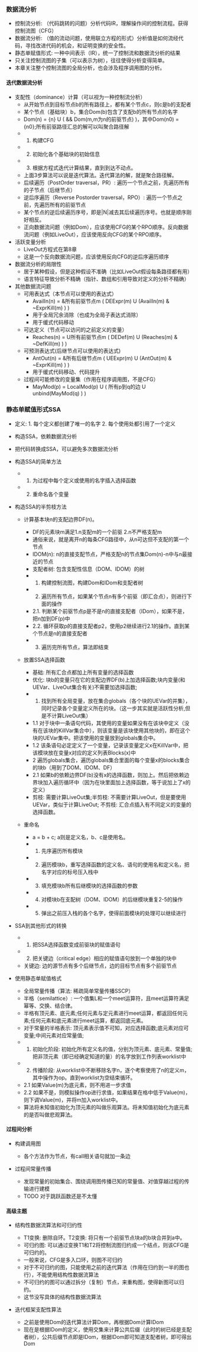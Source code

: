 ### 数据流分析
- 控制流分析: （代码跳转的问题）分析代码IR，理解操作间的控制流程。获得控制流图（CFG）
- 数据流分析: （值的流动问题，使用联立方程的形式）分析值是如何流经代码，寻找改进代码的机会，和证明变换的安全性。
- 静态单赋值形式: 一种中间表示（IR），统一了控制流和数据流分析的结果
- 只关注控制流图的子集（可以表示为树），往往使得分析变得简单。
- 本章关注整个控制流图的全局分析，也会涉及程序调用图的分析。


#### 迭代数据流分析
- 支配性（dominance）计算（可以视为一种控制流分析）
    - 从开始节点到目标节点b的所有路径上，都有某个节点c，则c是b的支配者
    - 某个节点（基础块）b，集合Dom(b)包含了支配b的所有节点的名字
    - Dom(n) = {n} U ( && Dom(m,m为n的前驱节点) )，其中Dom(n0) = {n0};所有前驱路径汇总的解可以叫聚合路径解
    - 1. 构建CFG
    - 2. 初始化各个基础块的初始信息
    - 3. 根据方程式迭代计算结果，直到到达不动点。
    - 上面3步算法可以说是迭代算法。迭代算法的解，就是聚合路径解。
    - 后续遍历（PostOrder traversal，PR）: 遍历一个节点之前，先遍历所有的子节点（后继节点）
    - 逆后序遍历（Reverse Postorder traversal，RPO）: 遍历一个节点之前，先遍历所有的前驱节点
    - 某个节点的逆后续遍历序号，即是|N|减去其后续遍历序号。也就是顺序刚好相反。
    - 正向数据流问题（例如Dom），应该使用CFG的某个RPO顺序。反向数据流问题（例如LiveOut），应该使用反向CFG的某个RPO顺序。
- 活跃变量分析
    - LiveOut方程式在第8章
    - 这是一个反向数据流问题，应该使用反向CFG的逆后序遍历顺序
- 数据流分析的局限性
    - 居于某种假设，但是这种假设不准确（比如LiveOut假设每条路径都有用）
    - 语言特征导致分析不精确（指针、数组和引用导致对定义的分析不精确）
- 其他数据流问题
    - 可用表达式（本节点可以使用的表达式）
        - AvailIn(n) = &所有前驱节点m ( DEExpr(m) U (AvailIn(m) & ~ExprKill(m) ) )
        - 用于全局冗余消除（也成为全局子表达式消除）
        - 用于缓式代码移动
    - 可达定义（节点可以访问的之前定义的变量）
        - Reaches(n) = U所有前驱节点m ( DEDef(m) U (Reaches(m) & ~DefKill(m) ) )
    - 可预测表达式(后继节点可以使用的表达式)
        - AntOut(n) = &所有后继节点m ( UEExpr(m) U (AntOut(m) & ~ExprKill(m) ) )
        - 用于缓式代码移动、代码提升
    - 过程间可能修改的变量集（作用在程序调用图，不是CFG）
        - MayMod(p) = LocalMod(p) U ( 所有p到q的边 U unbind(MayMod(q) ) )


### 静态单赋值形式SSA
- 定义: 1. 每个定义都创建了唯一的名字 2. 每个使用处都引用了一个定义
- 构造SSA，依赖数据流分析
- 把代码转换成SSA，可以避免多次数据流分析
- 构造SSA的简单方法
    - 1. 为过程中每个定义或使用的名字插入选择函数
    - 2. 重命名各个变量

- 构造SSA的半剪枝方法
    - 计算基本块n的支配边界DF(n)。
        - DF的元素块m满足1.n支配m的一个前驱 2.n不严格支配m
        - 通俗来说，就是离开n的每条CFG路径中，从n可达但不支配的第一个节点
        - IDOM(n): n的直接支配节点，严格支配n的节点集Dom(n)-n中与n最接近的节点
        - 支配者树: 包含支配性信息（DOM、IDOM）的树
        - 1. 构建控制流图，构建Dom和IDom和支配者树
        - 2. 遍历所有节点，如果某个节点n有多个前驱（即汇合点），则进行下面的操作
        - 2.1. 判断某个前驱节点p是不是n的直接支配者（IDom），如果不是，把n加到DF(p)中
        - 2.2. 循环获取p的直接支配者p2，使用p2继续进行2.1的操作。直到某个节点是n的直接支配者
        - 3. 遍历完所有节点，算法即结束

    - 放置SSA选择函数
        - 基础: 所有汇合点都加上所有变量的选择函数
        - 优化: 块b的变量只在它的支配边界DF(b)上加选择函数;块内变量(和UEVar、LiveOut集合有关)不需要加选择函数;
        - 1. 找到所有全局变量，放在集合globals（各个块的UEVar的并集），同时记录各个变量定义所在的块。（这一步其实就是活跃性分析,但是不计算LiveOut集）
        - 1.1 对于块中一条语句代码，其使用的变量如果没有在该块中定义（没有在该块的KillVar集合中），则该变量是该块使用其他块的，即在这个块的UEVar集中。把该使用的变量放到globals集合中。
        - 1.2 该条语句必定定义了一个变量，记录该变量定义x在KillVar中，把该模块放在变量x对应的定义列表Blocks(x)中
        - 2 遍历globals集合，遍历globals集合里面的每个变量x的blocks集合的块b（用到了DOM、IDOM、DF）
        - 2.1 如果b的依赖边界DF(b)没有x的选择函数，则加上。然后把依赖边界块加入遍历循环中（因为在块里面加上选择函数，等于说加上了x的定义）
        - 剪枝: 需要计算LiveOut集;半剪枝: 不需要计算LiveOut，但是要使用UEVar，类似于计算LiveOut; 不剪枝: 汇合点插入有不同定义的变量的选择函数。

    - 重命名
        - a = b + c; a则是定义名，b、c是使用名。
        - 1. 先序遍历所有模块
        - 2. 遍历模块b，重写选择函数的定义名、语句的使用名和定义名，把名字对应的标号压入栈中
        - 3. 填充模块b所有后继模块的选择函数的参数
        - 4. 对模块b在支配树（DOM、IDOM）的后继模块重复2-5的操作
        - 5. 弹出之前压入栈的各个名字，使得前面模块的处理可以继续进行

- SSA到其他形式的转换
    - 1. 把SSA选择函数变成前驱块的赋值语句
    - 2. 把关键边（critical edge）相应的赋值语句放到一个单独的块中
    - 关键边: 边的源节点有多个后继节点，边的目标节点有多个前驱节点

- 使用静态单赋值格式
    - 全局常量传播（算法: 稀疏简单常量传播SSCP）
    - 半格（semilattice）: 一个值集L和一个meet运算符，且meet运算符满足幂等、交换、结合律。
    - 半格有顶元素、底元素;任何元素与定元素进行meet运算，都返回任何元素;任何元素和底元素进行meet运算，都返回底元素。
    - 对于常量的半格表示: 顶元素表示值不可知，对应选择函数;底元素对应可变量;中间元素对应常量值;
    - 1. 初始化阶段: 初始化所有定义名的值，分别为顶元素、底元素、常量值;把非顶元素（即已经确定知道的量）的名字放到工作列表worklist中
    - 2. 传播阶段: 从worklist中不断移除名字n，逐个考察使用了n的定义m，其中操作为op。直到worklist为空结束循环。
    - 2.1 如果Value(m)为底元素，则不用进一步求值
    - 2.2 如果不是，则模拟操作op进行求值，如果结果在格中低于Value(m)，则下调Value(m)，并将m加入worklist中。
    - 算法将未知值初始化为顶元素的叫做乐观算法。将未知值初始化为底元素的是否叫做悲观算法。

#### 过程间分析
- 构建调用图
    - 各个方法作为节点，有call相关语句就加一条边

- 过程间常量传播
    - 发现常量的初始集合、围绕调用图传播已知的常量值、对值穿越过程的传输进行建模
    - TODO 对于跳跃函数还是不太懂


#### 高级主题
- 结构性数据流算法和可归约性
    - T1变换: 删除自环。T2变换: 将只有一个前驱节点块a的b块合并到a中。
    - 可归约图: 可以通过变换T1和T2将控制流图归约成一个结点，则该CFG是可归约的。
    - 一般来说，CFG是多入口环，则图不可归约
    - 对于不可归约的图，只能使用之前的迭代算法（作用在归约到一半的图也行），不能使用结构性数据流算法
    - 不可归约的图可以通过拆分（复制）节点，来重构图，使得新图可以归约。
    - 这节没写具体的结构性数据流算法

- 迭代框架支配性算法
    - 之前是使用Dom的迭代算法计算Dom，再根据Dom计算IDom
    - 现在是根据IDom的定义，使用交集来计算公共后缀（此时的树已经是支配者树），公共后缀节点即是IDom，根据IDom即可知道支配者树，即可得出Dom

